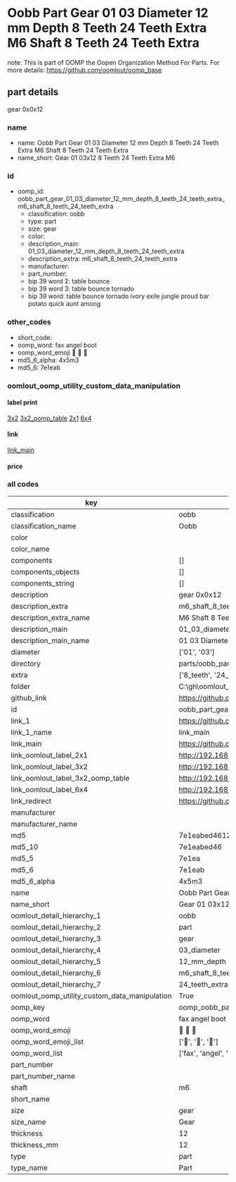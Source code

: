 # Oobb Part Gear 01 03 Diameter 12 mm Depth 8 Teeth 24 Teeth Extra M6 Shaft 8 Teeth 24 Teeth Extra  

note: This is part of OOMP the Oopen Organization Method For Parts. For more details: https://github.com/oomlout/oomp_base

##  part details
  



gear 0x0x12



### name
* name: Oobb Part Gear 01 03 Diameter 12 mm Depth 8 Teeth 24 Teeth Extra M6 Shaft 8 Teeth 24 Teeth Extra
* name_short: Gear 01 03x12 8 Teeth 24 Teeth Extra M6
### id
* oomp_id: oobb_part_gear_01_03_diameter_12_mm_depth_8_teeth_24_teeth_extra_m6_shaft_8_teeth_24_teeth_extra
  * classification: oobb
  * type: part
  * size: gear
  * color: 
  * description_main: 01_03_diameter_12_mm_depth_8_teeth_24_teeth_extra
  * description_extra: m6_shaft_8_teeth_24_teeth_extra
  * manufacturer: 
  * part_number: 
  * bip 39 word 2: table bounce
  * bip 39 word 3: table bounce tornado
  * bip 39 word: table bounce tornado ivory exile jungle proud bar potato quick aunt among

### other_codes
* short_code: 
* oomp_word: fax angel boot
* oomp_word_emoji :fax: :angel: :boot:
* md5_6_alpha: 4x5m3
* md5_6: 7e1eab






### oomlout_oomp_utility_custom_data_manipulation
#### label print
[3x2](http://192.168.1.245:1112/?label=oomp%204x5m3)
[3x2_oomp_table](http://192.168.1.108:1112/?label=oomp%204x5m3)
[2x1](http://192.168.1.242:1112/?label=oomp%204x5m3)
[6x4](http://192.168.1.55:1112/?label=oomp%204x5m3)    

#### link

[link_main](https://github.com/oomlout/oomlout_oobb_version_4_generated_parts/tree/main/navigation_oomp/oobb/part/gear/01_03_diameter_12_mm_depth_8_teeth_24_teeth_extra/m6_shaft_8_teeth_24_teeth_extra/part)                              

#### price







### all codes 
| key | value |  
| --- | --- |  
| classification | oobb |  
| classification_name | Oobb |  
| color |  |  
| color_name |  |  
| components | [] |  
| components_objects | [] |  
| components_string | [] |  
| description | gear 0x0x12 |  
| description_extra | m6_shaft_8_teeth_24_teeth_extra |  
| description_extra_name | M6 Shaft 8 Teeth 24 Teeth Extra |  
| description_main | 01_03_diameter_12_mm_depth_8_teeth_24_teeth_extra |  
| description_main_name | 01 03 Diameter 12 mm Depth 8 Teeth 24 Teeth Extra |  
| diameter | ['01', '03'] |  
| directory | parts/oobb_part_gear_01_03_diameter_12_mm_depth_8_teeth_24_teeth_extra_m6_shaft_8_teeth_24_teeth_extra |  
| extra | ['8_teeth', '24_teeth'] |  
| folder | C:\gh\oomlout_oobb_version_4_generated_parts\parts\oobb_part_gear_01_03_diameter_12_mm_depth_8_teeth_24_teeth_extra_m6_shaft_8_teeth_24_teeth_extra |  
| github_link | https://github.com/oomlout/oomlout_oomp_part_src/tree/main/parts/oobb_part_gear_01_03_diameter_12_mm_depth_8_teeth_24_teeth_extra_m6_shaft_8_teeth_24_teeth_extra |  
| id | oobb_part_gear_01_03_diameter_12_mm_depth_8_teeth_24_teeth_extra_m6_shaft_8_teeth_24_teeth_extra |  
| link_1 | https://github.com/oomlout/oomlout_oobb_version_4_generated_parts/tree/main/navigation_oomp/oobb/part/gear/01_03_diameter_12_mm_depth_8_teeth_24_teeth_extra/m6_shaft_8_teeth_24_teeth_extra/part |  
| link_1_name | link_main |  
| link_main | https://github.com/oomlout/oomlout_oobb_version_4_generated_parts/tree/main/navigation_oomp/oobb/part/gear/01_03_diameter_12_mm_depth_8_teeth_24_teeth_extra/m6_shaft_8_teeth_24_teeth_extra/part |  
| link_oomlout_label_2x1 | http://192.168.1.242:1112/?label=oomp%204x5m3 |  
| link_oomlout_label_3x2 | http://192.168.1.245:1112/?label=oomp%204x5m3 |  
| link_oomlout_label_3x2_oomp_table | http://192.168.1.108:1112/?label=oomp%204x5m3 |  
| link_oomlout_label_6x4 | http://192.168.1.55:1112/?label=oomp%204x5m3 |  
| link_redirect | https://github.com/oomlout/oomlout_oobb_version_4_generated_parts/tree/main/parts/oobb_gear_01_03_12_ex_8_teeth_24_teeth_sh_m6 |  
| manufacturer |  |  
| manufacturer_name |  |  
| md5 | 7e1eabed46127599e427d76fcac69ee7 |  
| md5_10 | 7e1eabed46 |  
| md5_5 | 7e1ea |  
| md5_6 | 7e1eab |  
| md5_6_alpha | 4x5m3 |  
| name | Oobb Part Gear 01 03 Diameter 12 mm Depth 8 Teeth 24 Teeth Extra M6 Shaft 8 Teeth 24 Teeth Extra |  
| name_short | Gear 01 03x12 8 Teeth 24 Teeth Extra M6 |  
| oomlout_detail_hierarchy_1 | oobb |  
| oomlout_detail_hierarchy_2 | part |  
| oomlout_detail_hierarchy_3 | gear |  
| oomlout_detail_hierarchy_4 | 03_diameter |  
| oomlout_detail_hierarchy_5 | 12_mm_depth |  
| oomlout_detail_hierarchy_6 | m6_shaft_8_teeth |  
| oomlout_detail_hierarchy_7 | 24_teeth_extra |  
| oomlout_oomp_utility_custom_data_manipulation | True |  
| oomp_key | oomp_oobb_part_gear_01_03_diameter_12_mm_depth_8_teeth_24_teeth_extra_m6_shaft_8_teeth_24_teeth_extra |  
| oomp_word | fax angel boot |  
| oomp_word_emoji | :fax: :angel: :boot: |  
| oomp_word_emoji_list | [':fax:', ':angel:', ':boot:'] |  
| oomp_word_list | ['fax', 'angel', 'boot'] |  
| part_number |  |  
| part_number_name |  |  
| shaft | m6 |  
| short_name |  |  
| size | gear |  
| size_name | Gear |  
| thickness | 12 |  
| thickness_mm | 12 |  
| type | part |  
| type_name | Part |  
